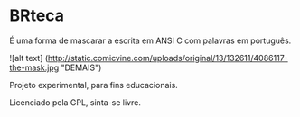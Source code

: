 BRteca
=======

É uma forma de mascarar a escrita em ANSI C com palavras em português.

![alt text] (http://static.comicvine.com/uploads/original/13/132611/4086117-the-mask.jpg "DEMAIS")

Projeto experimental, para fins educacionais.

Licenciado pela GPL, sinta-se livre.
